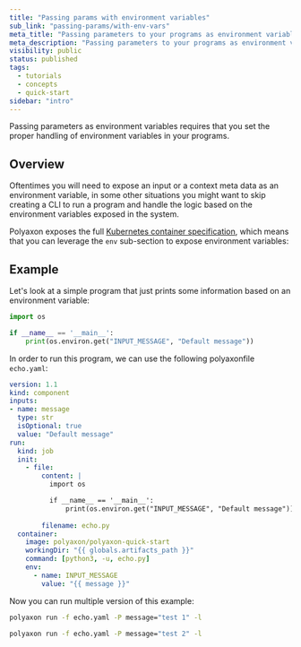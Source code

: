 ```yaml
---
title: "Passing params with environment variables"
sub_link: "passing-params/with-env-vars"
meta_title: "Passing parameters to your programs as environment variables - Core Concepts"
meta_description: "Passing parameters to your programs as environment variables requires that you set the proper handling of environment variables in your programs."
visibility: public
status: published
tags:
  - tutorials
  - concepts
  - quick-start
sidebar: "intro"
---
```


Passing parameters as environment variables requires that you set the proper handling of environment variables in your programs.

## Overview

Oftentimes you will need to expose an input or a context meta data as an environment variable, 
in some other situations you might want to skip creating a CLI to run a program and handle the logic based on the environment variables exposed in the system.

Polyaxon exposes the full [Kubernetes container specification](https://kubernetes.io/docs/concepts/containers/), which means that you can leverage the `env` sub-section to expose environment variables:

## Example

Let's look at a simple program that just prints some information based on an environment variable:

```python
import os

if __name__ == '__main__':
    print(os.environ.get("INPUT_MESSAGE", "Default message"))
```

In order to run this program, we can use the following polyaxonfile `echo.yaml`:

```yaml
version: 1.1
kind: component
inputs:
- name: message
  type: str
  isOptional: true
  value: "Default message"
run:
  kind: job
  init:
    - file:
        content: |
          import os

          if __name__ == '__main__':
              print(os.environ.get("INPUT_MESSAGE", "Default message"))
              
        filename: echo.py
  container:
    image: polyaxon/polyaxon-quick-start
    workingDir: "{{ globals.artifacts_path }}"
    command: [python3, -u, echo.py]
    env:
      - name: INPUT_MESSAGE
        value: "{{ message }}"
```

Now you can run multiple version of this example:

```bash
polyaxon run -f echo.yaml -P message="test 1" -l
```

```bash
polyaxon run -f echo.yaml -P message="test 2" -l
```
